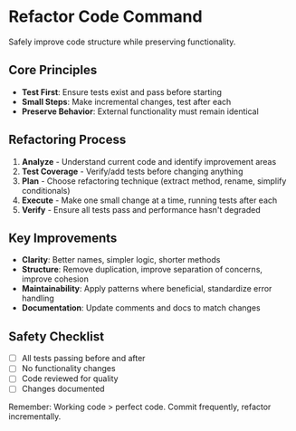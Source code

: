 # Refactor Code Command

Safely improve code structure while preserving functionality.

## Core Principles

- **Test First**: Ensure tests exist and pass before starting
- **Small Steps**: Make incremental changes, test after each
- **Preserve Behavior**: External functionality must remain identical

## Refactoring Process

1. **Analyze** - Understand current code and identify improvement areas
2. **Test Coverage** - Verify/add tests before changing anything
3. **Plan** - Choose refactoring technique (extract method, rename, simplify conditionals)
4. **Execute** - Make one small change at a time, running tests after each
5. **Verify** - Ensure all tests pass and performance hasn't degraded

## Key Improvements

- **Clarity**: Better names, simpler logic, shorter methods
- **Structure**: Remove duplication, improve separation of concerns, improve cohesion
- **Maintainability**: Apply patterns where beneficial, standardize error handling
- **Documentation**: Update comments and docs to match changes

## Safety Checklist

- [ ] All tests passing before and after
- [ ] No functionality changes
- [ ] Code reviewed for quality
- [ ] Changes documented

Remember: Working code > perfect code. Commit frequently, refactor incrementally.

